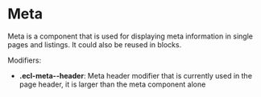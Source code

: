 # Meta

Meta is a component that is used for displaying meta information in single pages and listings.
It could also be reused in blocks.

Modifiers:
* **.ecl-meta--header**: Meta header modifier that is currently used in the page header, it is larger than the meta component alone
